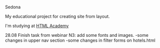 Sedona

My educational project for creating site from layout.

I'm studying at <a href="https://htmlacademy.ru">HTML Academy</a>

28.08 Finish task from webinar N3: add some fonts and images.
		-some changes in upper nav section
		-some changes in filter forms on hotels.html